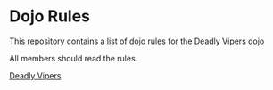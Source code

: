Dojo Rules
==========

This repository contains a list of dojo rules for the Deadly Vipers dojo

All members should read the rules.

[Deadly Vipers](https://github.com/deadlyvipers)